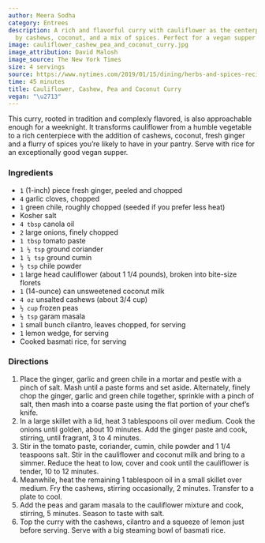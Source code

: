 ```yaml
---
author: Meera Sodha
category: Entrees
description: A rich and flavorful curry with cauliflower as the centerpiece, complemented
  by cashews, coconut, and a mix of spices. Perfect for a vegan supper.
image: cauliflower_cashew_pea_and_coconut_curry.jpg
image_attribution: David Malosh
image_source: The New York Times
size: 4 servings
source: https://www.nytimes.com/2019/01/15/dining/herbs-and-spices-recipes.html
time: 45 minutes
title: Cauliflower, Cashew, Pea and Coconut Curry
vegan: "\u2713"
---
```

This curry, rooted in tradition and complexly flavored, is also approachable enough for a weeknight. It transforms cauliflower from a humble vegetable to a rich centerpiece with the addition of cashews, coconut, fresh ginger and a flurry of spices you’re likely to have in your pantry. Serve with rice for an exceptionally good vegan supper.

### Ingredients

* `1` (1-inch) piece fresh ginger, peeled and chopped
* `4` garlic cloves, chopped
* `1` green chile, roughly chopped (seeded if you prefer less heat)
* Kosher salt
* `4 tbsp` canola oil
* `2` large onions, finely chopped
* `1 tbsp` tomato paste
* `1 ½ tsp` ground coriander
* `1 ¼ tsp` ground cumin
* `½ tsp` chile powder
* `1` large head cauliflower (about 1 1/4 pounds), broken into bite-size florets
* `1` (14-ounce) can unsweetened coconut milk
* `4 oz` unsalted cashews (about 3/4 cup)
* `½ cup` frozen peas
* `½ tsp` garam masala
* `1` small bunch cilantro, leaves chopped, for serving
* `1` lemon wedge, for serving
* Cooked basmati rice, for serving

### Directions

1. Place the ginger, garlic and green chile in a mortar and pestle with a pinch of salt. Mash until a paste forms and set aside. Alternately, finely chop the ginger, garlic and green chile together, sprinkle with a pinch of salt, then mash into a coarse paste using the flat portion of your chef’s knife.
2. In a large skillet with a lid, heat 3 tablespoons oil over medium. Cook the onions until golden, about 10 minutes. Add the ginger paste and cook, stirring, until fragrant, 3 to 4 minutes.
3. Stir in the tomato paste, coriander, cumin, chile powder and 1 1/4 teaspoons salt. Stir in the cauliflower and coconut milk and bring to a simmer. Reduce the heat to low, cover and cook until the cauliflower is tender, 10 to 12 minutes.
4. Meanwhile, heat the remaining 1 tablespoon oil in a small skillet over medium. Fry the cashews, stirring occasionally, 2 minutes. Transfer to a plate to cool.
5. Add the peas and garam masala to the cauliflower mixture and cook, stirring, 5 minutes. Season to taste with salt.
6. Top the curry with the cashews, cilantro and a squeeze of lemon just before serving. Serve with a big steaming bowl of basmati rice.